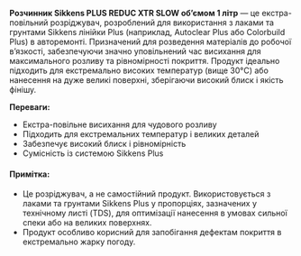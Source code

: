 **Розчинник Sikkens PLUS REDUC XTR SLOW об’ємом 1 літр** — це екстра-повільний розріджувач, розроблений для використання з лаками та грунтами Sikkens лінійки Plus (наприклад, Autoclear Plus або Colorbuild Plus) в авторемонті. Призначений для розведення матеріалів до робочої в’язкості, забезпечуючи значно уповільнений час висихання для максимального розливу та рівномірності покриття. Продукт ідеально підходить для екстремально високих температур (вище 30°C) або нанесення на дуже великі поверхні, зберігаючи високий блиск і якість фінішу.

**Переваги:**

- Екстра-повільне висихання для чудового розливу
- Підходить для екстремальних температур і великих деталей
- Забезпечує високий блиск і рівномірність
- Сумісність із системою Sikkens Plus

#### Примітка:

- Це розріджувач, а не самостійний продукт. Використовується з лаками та грунтами Sikkens Plus у пропорціях, зазначених у технічному листі (TDS), для оптимізації нанесення в умовах сильної спеки або на великих поверхнях.
- Продукт особливо корисний для запобігання дефектам покриття в екстремально жарку погоду.
